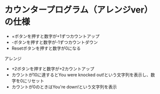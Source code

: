 # カウンタープログラム（アレンジver）の仕様
- +ボタンを押すと数字が+1ずつカウントアップ
- -ボタンを押すと数字が-1ずつカウントダウン
- Resetボタンを押すと数字が0になる

アレンジ
- +2ボタンを押すと数字が+2カウントアップ
- カウントが10に達するとYou were knocked out!という文字列を表示し、数字を0にリセット
- カウントが0のときはYou're down!という文字列を表示